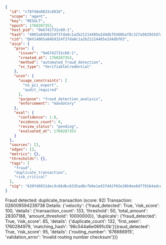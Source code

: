 ```json
{
  "id": "c78f48e0833c893d",
  "scope": "agent",
  "key": "RESULT",
  "epoch": 1760287353,
  "host_pid": "9e6742732c60:1",
  "hash": "4065a84b9324f37da8c1a2b21214485e2d4dbf0360baf8c327a5029d3d7aa202",
  "cid": "QmV14065a84b9324f37da8c1a2b21214485e2d4dbf03",
  "aicp": {
    "prov": {
      "issuer": "9e6742732c60:1",
      "created_at": 1760287353,
      "method": "automated_fraud_detection",
      "vc_type": "VerifiableCredential"
    },
    "ucon": {
      "usage_constraints": [
        "no_pii_export",
        "audit_required"
      ],
      "purpose": "fraud_detection_analysis",
      "enforcement": "mandatory"
    },
    "eval": {
      "confidence": 1.0,
      "evidence_count": 0,
      "review_status": "pending",
      "evaluated_at": 1760287353
    }
  },
  "sources": [],
  "edges": [],
  "metrics": {},
  "thresholds": {},
  "tags": [
    "fraud",
    "duplicate_transaction",
    "risk_critical"
  ],
  "sig": "639fd6931dec9c66dbc6335ad8cfb0e1ed37d42f65e20b9ee8df79164adce01b"
}
```

Fraud detected: duplicate_transaction (score: 92)
Transaction: 026009594239738
Details: {'velocity': {'fraud_detected': True, 'risk_score': 100, 'details': {'transaction_count': 133, 'threshold': 50, 'total_amount': 28307188, 'amount_threshold': 10000000}}, 'duplicate': {'fraud_detected': True, 'risk_score': 85, 'details': {'duplicate_count': 132, 'first_seen': 1760284979, 'matching_hash': '98c544a6e0691c0b'}}}raud_detected': True, 'risk_score': 95, 'details': {'routing_number': '676666915', 'validation_error': 'Invalid routing number checksum'}}}